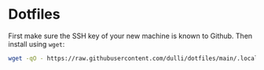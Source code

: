 # Dotfiles

First make sure the SSH key of your new machine is known to Github. Then install using `wget`:
```bash
wget -qO - https://raw.githubusercontent.com/dulli/dotfiles/main/.local/bin/setup-dotfiles.sh | bash
```
